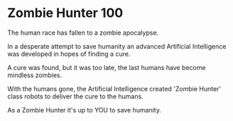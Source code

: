 # Zombie Hunter 100

The human race has fallen to a zombie apocalypse.

In a desperate attempt to save humanity an advanced Artificial Intelligence was developed
in hopes of finding a cure.

A cure was found, but it was too late, the last humans have become mindless zombies.

With the humans gone, the Artificial Intelligence created 'Zombie Hunter' class robots to deliver the cure to the humans.

As a Zombie Hunter it's up to YOU to save humanity.
